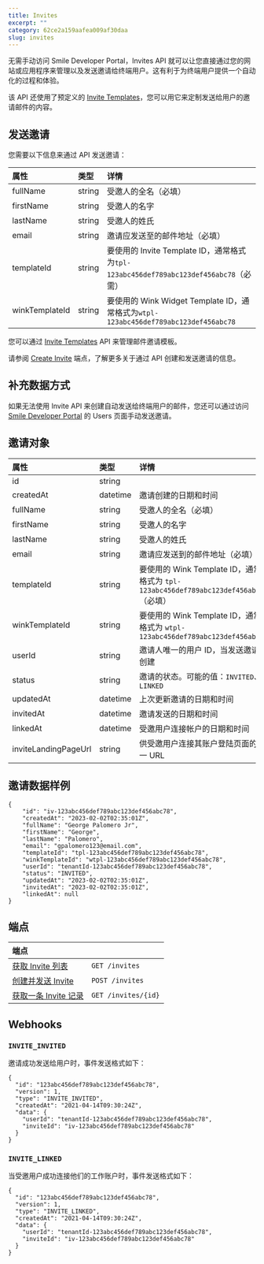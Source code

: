 ```yaml
---
title: Invites
excerpt: ""
category: 62ce2a159aafea009af30daa
slug: invites
---
```


无需手动访问 Smile Developer Portal，Invites API 就可以让您直接通过您的网站或应用程序来管理以及发送邀请给终端用户。这有利于为终端用户提供一个自动化的过程和体验。

该 API 还使用了预定义的 [Invite Templates](/reference/invite-templates)，您可以用它来定制发送给用户的邀请邮件的内容。

## 发送邀请

您需要以下信息来通过 API 发送邀请：

| 属性             | 类型     | 详情                                                                        |
|:---------------|:-------|:--------------------------------------------------------------------------|
| fullName       | string | 受邀人的全名（必填）                                                                |
| firstName      | string | 受邀人的名字                                                                    |
| lastName       | string | 受邀人的姓氏                                                                    |
| email          | string | 邀请应发送至的邮件地址（必填）                                                           |
| templateId     | string | 要使用的 Invite Template ID，通常格式为`tpl-123abc456def789abc123def456abc78`（必需）   |
| winkTemplateId | string | 要使用的 Wink Widget Template ID，通常格式为`wtpl-123abc456def789abc123def456abc78` |

您可以通过 [Invite Templates](/reference/invite-templates) API 来管理邮件邀请模板。

请参阅 [Create Invite](/reference/create-invite) 端点，了解更多关于通过 API 创建和发送邀请的信息。

## 补充数据方式

如果无法使用 Invite API 来创建自动发送给终端用户的邮件，您还可以通过访问 [Smile Developer Portal](https://portal.getsmileapi.com/) 的 Users 页面手动发送邀请。

## 邀请对象

| 属性             | 类型     | 详情                                                                     |
| :--------- | :----- |:-----------------------------------------------------------------------|
| id | string |                                                                        |
| createdAt | datetime | 邀请创建的日期和时间                                                             |
| fullName | string | 受邀人的全名（必填）                                                             |
| firstName | string | 受邀人的名字                                                                 |
| lastName | string | 受邀人的姓氏                                                                 |
| email | string | 邀请应发送到的邮件地址（必填）                                                        |
| templateId | string | 要使用的 Wink Template ID，通常格式为 `tpl-123abc456def789abc123def456abc78`（必填） |
| winkTemplateId | string | 要使用的 Wink Template ID，通常格式为 `wtpl-123abc456def789abc123def456abc78`    |
| userId | string | 邀请人唯一的用户 ID，当发送邀请时创建                                                   |
| status | string | 邀请的状态。可能的值：`INVITED`、`LINKED`                                          |
| updatedAt | datetime | 上次更新邀请的日期和时间                                                           |
| invitedAt | datetime | 邀请发送的日期和时间                                                             |
| linkedAt | datetime | 受邀用户连接帐户的日期和时间                                                         |
| inviteLandingPageUrl | string | 供受邀用户连接其账户登陆页面的唯一 URL                                                  |

## 邀请数据样例

```
{
    "id": "iv-123abc456def789abc123def456abc78",
    "createdAt": "2023-02-02T02:35:01Z",
    "fullName": "George Palomero Jr",
    "firstName": "George",
    "lastName": "Palomero",
    "email": "gpalomero123@email.com",
    "templateId": "tpl-123abc456def789abc123def456abc78",
    "winkTemplateId": "wtpl-123abc456def789abc123def456abc78",
    "userId": "tenantId-123abc456def789abc123def456abc78",
    "status": "INVITED",
    "updatedAt": "2023-02-02T02:35:01Z",
    "invitedAt": "2023-02-02T02:35:01Z",
    "linkedAt": null
}
```

## 端点

| 端点                                       | |
|:-----------------------------------------| :---- |
| [获取 Invite 列表](/reference/list-invites)  | `GET /invites` |
| [创建并发送 Invite](/reference/create-invite) | `POST /invites` |
| [获取一条 Invite 记录](/reference/get-invite)  | `GET /invites/{id}` |

## Webhooks

### `INVITE_INVITED`

邀请成功发送给用户时，事件发送格式如下：

```
{
  "id": "123abc456def789abc123def456abc78",
  "version": 1,
  "type": "INVITE_INVITED",
  "createdAt": "2021-04-14T09:30:24Z",
  "data": {
    "userId": "tenantId-123abc456def789abc123def456abc78",
    "inviteId": "iv-123abc456def789abc123def456abc78"
  }
}
```

### `INVITE_LINKED`

当受邀用户成功连接他们的工作账户时，事件发送格式如下：

```
{
  "id": "123abc456def789abc123def456abc78",
  "version": 1,
  "type": "INVITE_LINKED",
  "createdAt": "2021-04-14T09:30:24Z",
  "data": {
    "userId": "tenantId-123abc456def789abc123def456abc78",
    "inviteId": "iv-123abc456def789abc123def456abc78"
  }
}
```

